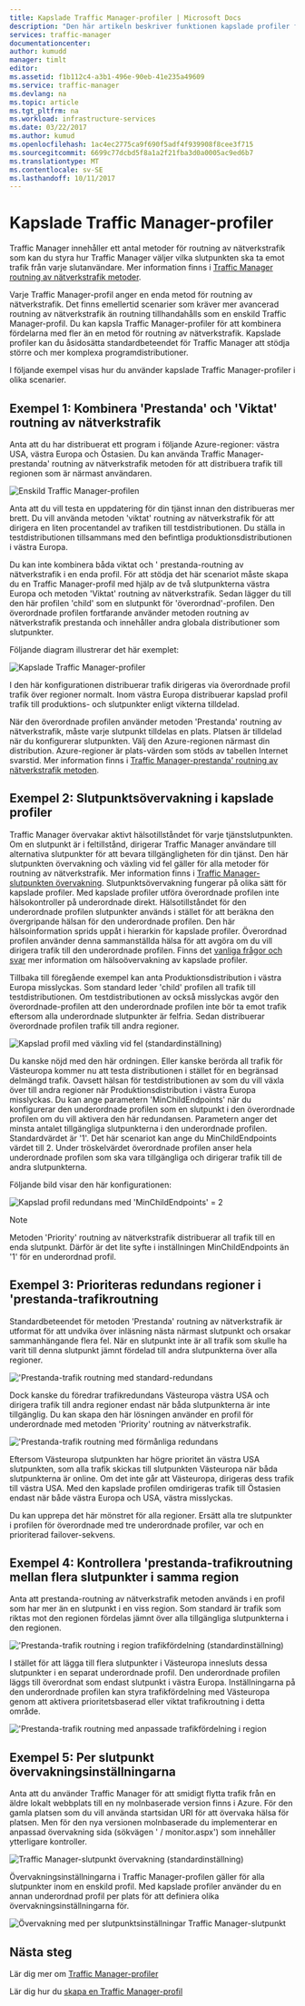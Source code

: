 ```yaml
---
title: Kapslade Traffic Manager-profiler | Microsoft Docs
description: "Den här artikeln beskriver funktionen kapslade profiler för Azure Traffic Manager"
services: traffic-manager
documentationcenter: 
author: kumudd
manager: timlt
editor: 
ms.assetid: f1b112c4-a3b1-496e-90eb-41e235a49609
ms.service: traffic-manager
ms.devlang: na
ms.topic: article
ms.tgt_pltfrm: na
ms.workload: infrastructure-services
ms.date: 03/22/2017
ms.author: kumud
ms.openlocfilehash: 1ac4ec2775ca9f690f5adf4f939908f8cee3f715
ms.sourcegitcommit: 6699c77dcbd5f8a1a2f21fba3d0a0005ac9ed6b7
ms.translationtype: MT
ms.contentlocale: sv-SE
ms.lasthandoff: 10/11/2017
---
```

# <a name="nested-traffic-manager-profiles"></a>Kapslade Traffic Manager-profiler

Traffic Manager innehåller ett antal metoder för routning av nätverkstrafik som kan du styra hur Traffic Manager väljer vilka slutpunkten ska ta emot trafik från varje slutanvändare. Mer information finns i [Traffic Manager routning av nätverkstrafik metoder](traffic-manager-routing-methods.md).

Varje Traffic Manager-profil anger en enda metod för routning av nätverkstrafik. Det finns emellertid scenarier som kräver mer avancerad routning av nätverkstrafik än routning tillhandahålls som en enskild Traffic Manager-profil. Du kan kapsla Traffic Manager-profiler för att kombinera fördelarna med fler än en metod för routning av nätverkstrafik. Kapslade profiler kan du åsidosätta standardbeteendet för Traffic Manager att stödja större och mer komplexa programdistributioner.

I följande exempel visas hur du använder kapslade Traffic Manager-profiler i olika scenarier.

## <a name="example-1-combining-performance-and-weighted-traffic-routing"></a>Exempel 1: Kombinera 'Prestanda' och 'Viktat' routning av nätverkstrafik

Anta att du har distribuerat ett program i följande Azure-regioner: västra USA, västra Europa och Östasien. Du kan använda Traffic Manager-prestanda' routning av nätverkstrafik metoden för att distribuera trafik till regionen som är närmast användaren.

![Enskild Traffic Manager-profilen][4]

Anta att du vill testa en uppdatering för din tjänst innan den distribueras mer brett. Du vill använda metoden 'viktat' routning av nätverkstrafik för att dirigera en liten procentandel av trafiken till testdistributionen. Du ställa in testdistributionen tillsammans med den befintliga produktionsdistributionen i västra Europa.

Du kan inte kombinera båda viktat och ' prestanda-routning av nätverkstrafik i en enda profil. För att stödja det här scenariot måste skapa du en Traffic Manager-profil med hjälp av de två slutpunkterna västra Europa och metoden 'Viktat' routning av nätverkstrafik. Sedan lägger du till den här profilen 'child' som en slutpunkt för 'överordnad'-profilen. Den överordnade profilen fortfarande använder metoden routning av nätverkstrafik prestanda och innehåller andra globala distributioner som slutpunkter.

Följande diagram illustrerar det här exemplet:

![Kapslade Traffic Manager-profiler][2]

I den här konfigurationen distribuerar trafik dirigeras via överordnade profil trafik över regioner normalt. Inom västra Europa distribuerar kapslad profil trafik till produktions- och slutpunkter enligt vikterna tilldelad.

När den överordnade profilen använder metoden 'Prestanda' routning av nätverkstrafik, måste varje slutpunkt tilldelas en plats. Platsen är tilldelad när du konfigurerar slutpunkten. Välj den Azure-regionen närmast din distribution. Azure-regioner är plats-värden som stöds av tabellen Internet svarstid. Mer information finns i [Traffic Manager-prestanda' routning av nätverkstrafik metoden](traffic-manager-routing-methods.md#performance).

## <a name="example-2-endpoint-monitoring-in-nested-profiles"></a>Exempel 2: Slutpunktsövervakning i kapslade profiler

Traffic Manager övervakar aktivt hälsotillståndet för varje tjänstslutpunkten. Om en slutpunkt är i feltillstånd, dirigerar Traffic Manager användare till alternativa slutpunkter för att bevara tillgängligheten för din tjänst. Den här slutpunkten övervakning och växling vid fel gäller för alla metoder för routning av nätverkstrafik. Mer information finns i [Traffic Manager-slutpunkten övervakning](traffic-manager-monitoring.md). Slutpunktsövervakning fungerar på olika sätt för kapslade profiler. Med kapslade profiler utföra överordnade profilen inte hälsokontroller på underordnade direkt. Hälsotillståndet för den underordnade profilen slutpunkter används i stället för att beräkna den övergripande hälsan för den underordnade profilen. Den här hälsoinformation sprids uppåt i hierarkin för kapslade profiler. Överordnad profilen använder denna sammanställda hälsa för att avgöra om du vill dirigera trafik till den underordnade profilen. Finns det [vanliga frågor och svar](traffic-manager-FAQs.md#traffic-manager-nested-profiles) mer information om hälsoövervakning av kapslade profiler.

Tillbaka till föregående exempel kan anta Produktionsdistribution i västra Europa misslyckas. Som standard leder 'child' profilen all trafik till testdistributionen. Om testdistributionen av också misslyckas avgör den överordnade-profilen att den underordnade profilen inte bör ta emot trafik eftersom alla underordnade slutpunkter är felfria. Sedan distribuerar överordnade profilen trafik till andra regioner.

![Kapslad profil med växling vid fel (standardinställning)][3]

Du kanske nöjd med den här ordningen. Eller kanske berörda all trafik för Västeuropa kommer nu att testa distributionen i stället för en begränsad delmängd trafik. Oavsett hälsan för testdistributionen av som du vill växla över till andra regioner när Produktionsdistribution i västra Europa misslyckas. Du kan ange parametern 'MinChildEndpoints' när du konfigurerar den underordnade profilen som en slutpunkt i den överordnade profilen om du vill aktivera den här redundansen. Parametern anger det minsta antalet tillgängliga slutpunkterna i den underordnade profilen. Standardvärdet är '1'. Det här scenariot kan ange du MinChildEndpoints värdet till 2. Under tröskelvärdet överordnade profilen anser hela underordnade profilen som ska vara tillgängliga och dirigerar trafik till de andra slutpunkterna.

Följande bild visar den här konfigurationen:

![Kapslad profil redundans med 'MinChildEndpoints' = 2][4]

> [!NOTE]
> Metoden 'Priority' routning av nätverkstrafik distribuerar all trafik till en enda slutpunkt. Därför är det lite syfte i inställningen MinChildEndpoints än '1' för en underordnad profil.

## <a name="example-3-prioritized-failover-regions-in-performance-traffic-routing"></a>Exempel 3: Prioriteras redundans regioner i 'prestanda-trafikroutning

Standardbeteendet för metoden 'Prestanda' routning av nätverkstrafik är utformat för att undvika över inläsning nästa närmast slutpunkt och orsakar sammanhängande flera fel. När en slutpunkt inte är all trafik som skulle ha varit till denna slutpunkt jämnt fördelad till andra slutpunkterna över alla regioner.

!['Prestanda-trafik routning med standard-redundans][5]

Dock kanske du föredrar trafikredundans Västeuropa västra USA och dirigera trafik till andra regioner endast när båda slutpunkterna är inte tillgänglig. Du kan skapa den här lösningen använder en profil för underordnade med metoden 'Priority' routning av nätverkstrafik.

!['Prestanda-trafik routning med förmånliga redundans][6]

Eftersom Västeuropa slutpunkten har högre prioritet än västra USA slutpunkten, som alla trafik skickas till slutpunkten Västeuropa när båda slutpunkterna är online. Om det inte går att Västeuropa, dirigeras dess trafik till västra USA. Med den kapslade profilen omdirigeras trafik till Östasien endast när både västra Europa och USA, västra misslyckas.

Du kan upprepa det här mönstret för alla regioner. Ersätt alla tre slutpunkter i profilen för överordnade med tre underordnade profiler, var och en prioriterad failover-sekvens.

## <a name="example-4-controlling-performance-traffic-routing-between-multiple-endpoints-in-the-same-region"></a>Exempel 4: Kontrollera 'prestanda-trafikroutning mellan flera slutpunkter i samma region

Anta att prestanda-routning av nätverkstrafik metoden används i en profil som har mer än en slutpunkt i en viss region. Som standard är trafik som riktas mot den regionen fördelas jämnt över alla tillgängliga slutpunkterna i den regionen.

!['Prestanda-trafik routning i region trafikfördelning (standardinställning)][7]

I stället för att lägga till flera slutpunkter i Västeuropa innesluts dessa slutpunkter i en separat underordnade profil. Den underordnade profilen läggs till överordnat som endast slutpunkt i västra Europa. Inställningarna på den underordnade profilen kan styra trafikfördelning med Västeuropa genom att aktivera prioritetsbaserad eller viktat trafikroutning i detta område.

!['Prestanda-trafik routning med anpassade trafikfördelning i region][8]

## <a name="example-5-per-endpoint-monitoring-settings"></a>Exempel 5: Per slutpunkt övervakningsinställningarna

Anta att du använder Traffic Manager för att smidigt flytta trafik från en äldre lokalt webbplats till en ny molnbaserade version finns i Azure. För den gamla platsen som du vill använda startsidan URI för att övervaka hälsa för platsen. Men för den nya versionen molnbaserade du implementerar en anpassad övervakning sida (sökvägen ' / monitor.aspx') som innehåller ytterligare kontroller.

![Traffic Manager-slutpunkt övervakning (standardinställning)][9]

Övervakningsinställningarna i Traffic Manager-profilen gäller för alla slutpunkter inom en enskild profil. Med kapslade profiler använder du en annan underordnad profil per plats för att definiera olika övervakningsinställningarna för.

![Övervakning med per slutpunktsinställningar Traffic Manager-slutpunkt][10]

## <a name="next-steps"></a>Nästa steg

Lär dig mer om [Traffic Manager-profiler](traffic-manager-overview.md)

Lär dig hur du [skapa en Traffic Manager-profil](traffic-manager-create-profile.md)

<!--Image references-->
[1]: ./media/traffic-manager-nested-profiles/figure-1.png
[2]: ./media/traffic-manager-nested-profiles/figure-2.png
[3]: ./media/traffic-manager-nested-profiles/figure-3.png
[4]: ./media/traffic-manager-nested-profiles/figure-4.png
[5]: ./media/traffic-manager-nested-profiles/figure-5.png
[6]: ./media/traffic-manager-nested-profiles/figure-6.png
[7]: ./media/traffic-manager-nested-profiles/figure-7.png
[8]: ./media/traffic-manager-nested-profiles/figure-8.png
[9]: ./media/traffic-manager-nested-profiles/figure-9.png
[10]: ./media/traffic-manager-nested-profiles/figure-10.png
